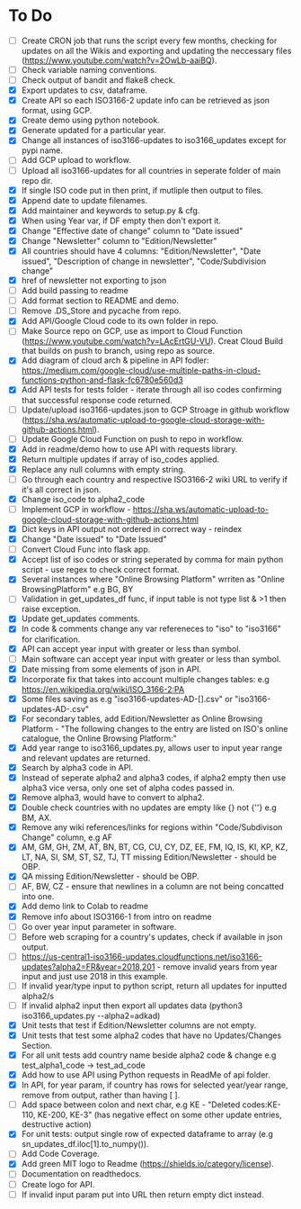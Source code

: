 # To Do 

- [ ] Create CRON job that runs the script every few months, checking for updates on all the Wikis and exporting and updating the neccessary files (https://www.youtube.com/watch?v=2OwLb-aaiBQ).
- [ ] Check variable naming conventions.
- [ ] Check output of bandit and flake8 check.
- [X] Export updates to csv, dataframe.
- [X] Create API so each ISO3166-2 update info can be retrieved as json format, using GCP.
- [X] Create demo using python notebook.
- [X] Generate updated for a particular year. 
- [X] Change all instances of iso3166-updates to iso3166_updates except for pypi name.
- [ ] Add GCP upload to workflow.
- [ ] Upload all iso3166-updates for all countries in seperate folder of main repo dir.
- [X] If single ISO code put in then print, if mutliple then output to files.
- [X] Append date to update filenames.
- [X] Add maintainer and keywords to setup.py & cfg.
- [X] When using Year var, if DF empty then don't export it.
- [X] Change "Effective date of change" column to "Date issued"
- [X] Change "Newsletter" column to "Edition/Newsletter"
- [X] All countries should have 4 columns: "Edition/Newsletter", "Date issued", "Description of change in newsletter", "Code/Subdivision change"
- [X] href of newsletter not exporting to json
- [ ] Add build passing to readme
- [ ] Add format section to README and demo.
- [ ] Remove .DS_Store and pycache from repo.
- [X] Add API/Google Cloud code to its own folder in repo.
- [ ] Make Source repo on GCP, use as import to Cloud Function (https://www.youtube.com/watch?v=LAcErtGU-VU). Creat Cloud Build that builds on push to branch, using repo as source.
- [X] Add diagram of cloud arch & pipeline in API fodler: https://medium.com/google-cloud/use-multiple-paths-in-cloud-functions-python-and-flask-fc6780e560d3
- [X] Add API tests for tests folder - iterate through all iso codes confirming that successful response code returned.
- [ ] Update/upload iso3166-updates.json to GCP Stroage in github workflow (https://sha.ws/automatic-upload-to-google-cloud-storage-with-github-actions.html).
- [ ] Update Google Cloud Function on push to repo in workflow.
- [X] Add in readme/demo how to use API with requests library.
- [X] Return multiple updates if array of iso_codes applied.
- [X] Replace any null columns with empty string.
- [ ] Go through each country and respective ISO3166-2 wiki URL to verify if it's all correct in json.
- [X] Change iso_code to alpha2_code
- [ ] Implement GCP in workflow - https://sha.ws/automatic-upload-to-google-cloud-storage-with-github-actions.html
- [X] Dict keys in API output not ordered in correct way - reindex
- [X] Change "Date issued" to "Date Issued"
- [ ] Convert Cloud Func into flask app.
- [X] Accept list of iso codes or string seperated by comma for main python script - use regex to check correct format.
- [X] Several instances where "Online Browsing Platform" wrriten as "Online BrowsingPlatform" e.g BG, BY
- [ ] Validation in get_updates_df func, if input table is not type list & >1 then raise exception.
- [X] Update get_updates comments.
- [X] In code & comments change any var refereneces to "iso" to "iso3166" for clarification.
- [X] API can accept year input with greater or less than symbol.
- [ ] Main software can accept year input with greater or less than symbol.
- [X] Date missing from some elements of json in API.
- [X] Incorporate fix that takes into account multiple changes tables: e.g https://en.wikipedia.org/wiki/ISO_3166-2:PA
- [X] Some files saving as e.g "iso3166-updates-AD-[].csv" or "iso3166-updates-AD-.csv"
- [X] For secondary tables, add Edition/Newsletter as Online Browsing Platform - "The following changes to the entry are listed on ISO's online catalogue, the Online Browsing Platform:"
- [X] Add year range to iso3166_updates.py, allows user to input year range and relevant updates are returned.
- [X] Search by alpha3 code in API.
- [X] Instead of seperate alpha2 and alpha3 codes, if alpha2 empty then use alpha3 vice versa, only one set of alpha codes passed in.
- [X] Remove alpha3, would have to convert to alpha2.
- [X] Double check countries with no updates are empty like {} not {''} e.g BM, AX.
- [X] Remove any wiki references/links for regions within "Code/Subdivison Change" column, e.g AF
- [X] AM, GM, GH, ZM, AT, BN, BT, CG, CU, CY, DZ, EE, FM, IQ, IS, KI, KP, KZ, LT, NA, SI, SM, ST, SZ, TJ, TT missing 
Edition/Newsletter - should be OBP.
- [X] QA missing Edition/Newsletter - should be OBP.
- [ ] AF, BW, CZ - ensure that newlines in a column are not being concatted into one.
- [X] Add demo link to Colab to readme
- [X] Remove info about ISO3166-1 from intro on readme
- [ ] Go over year input parameter in software. 
- [ ] Before web scraping for a country's updates, check if available in json output.
- [ ] https://us-central1-iso3166-updates.cloudfunctions.net/iso3166-updates?alpha2=FR&year=2018,201 - remove invalid years from year input and just use 2018 in this example.
- [ ] If invalid year/type input to python script, return all updates for inputted alpha2/s
- [ ] If invalid alpha2 input then export all updates data (python3 iso3166_updates.py --alpha2=adkad)
- [X] Unit tests that test if Edition/Newsletter columns are not empty.
- [X] Unit tests that test some alpha2 codes that have no Updates/Changes Section.
- [X] For all unit tests add country name beside alpha2 code & change e.g test_alpha1_code -> test_ad_code
- [X] Add how to use API using Python requests in ReadMe of api folder.
- [X] In API, for year param, if country has rows for selected year/year range, remove from output, rather than having [ ].
- [ ] Add space between colon and next char, e.g KE - "Deleted codes:KE-110, KE-200, KE-3" (has negative effect on some other update entries, destructive action)
- [X] For unit tests: output single row of expected dataframe to array (e.g sn_updates_df.iloc[1].to_numpy()).
- [ ] Add Code Coverage.
- [X] Add green MIT logo to Readme (https://shields.io/category/license).
- [ ] Documentation on readthedocs.
- [ ] Create logo for API.
- [ ] If invalid input param put into URL then return empty dict instead.
